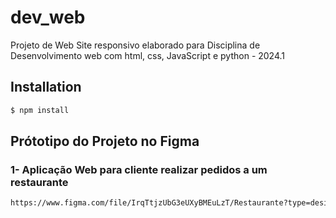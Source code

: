 # dev_web
Projeto de Web Site responsivo elaborado para Disciplina de Desenvolvimento web com html, css, JavaScript e python - 2024.1


## Installation

```bash
$ npm install
```

## Prótotipo do Projeto no Figma

### 1- Aplicação Web para cliente realizar pedidos a um restaurante
```bash
https://www.figma.com/file/IrqTtjzUbG3eUXyBMEuLzT/Restaurante?type=design&node-id=247-1997&mode=design&t=mX8uVvC4I6mQFezf-0
```